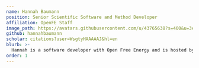 ```yaml
---
name: Hannah Baumann
position: Senior Scientific Software and Method Developer
affiliation: OpenFE Staff
image_path: https://avatars.githubusercontent.com/u/43765638?s=400&u=3ed84cd4637bcdbdeca0bf50863d771b0e989710&v=4
github: hannahbaumann
scholar: citations?user=WsgtyHAAAAAJ&hl=en
blurb: >-
  Hannah is a software developer with Open Free Energy and is hosted by Bayer AG as a visiting scientist. She received her Ph.D. from the University of California Irvine where her research focused on developing methods for binding free energy calculations. In her freetime, Hannah enjoys running along the Spree or hiking and camping in the mountains. 
order: 1 
---
```

